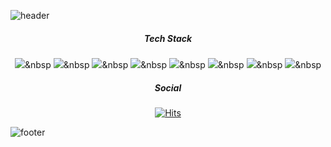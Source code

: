 ![header](https://capsule-render.vercel.app/api?type=soft&color=FAEBEF&fontColor=6A7BA2&height=150&section=header&text=Seohyun%20Yoon&fontSize=80&animation=twinkling)

  <div align=center>

##### Tech Stack
<img src="https://img.shields.io/badge/Java-007396?style=flat-square&logo=Java&logoColor=white"/></a>&nbsp 
<img src="https://img.shields.io/badge/Python-3766AB?style=flat-square&logo=Python&logoColor=white"/></a>&nbsp 
<img src="https://img.shields.io/badge/JavaScript-F7DF1E?style=flat-square&logo=JavaScript&logoColor=white"/></a>&nbsp 
<img src="https://img.shields.io/badge/CSS3-1572B6?style=flat-square&logo=CSS&logoColor=white"/></a>&nbsp 
<img src="https://img.shields.io/badge/HTML5-E34F26?style=flat-square&logo=HTML5&logoColor=white"/></a>&nbsp 
<img src="https://img.shields.io/badge/MySQL-4479A1?style=flat-square&logo=MySQL&logoColor=white"/></a>&nbsp 
<img src="https://img.shields.io/badge/Unity-000000?style=flat-square&logo=Unity&logoColor=white"/></a>&nbsp 
<img src="https://img.shields.io/badge/Unreal%20Engine-313131?style=flat-square&logo=Unreal&logoColor=white"/></a>&nbsp 

##### Social


[![Hits](https://hits.seeyoufarm.com/api/count/incr/badge.svg?url=https%3A%2F%2Fgithub.com%2Fbabydoyaji&count_bg=%23D48FEB&title_bg=%23555555&icon=&icon_color=%23E7E7E7&title=hits&edge_flat=false)](https://hits.seeyoufarm.com)

  </div>

![footer](https://capsule-render.vercel.app/api?section=footer&type=soft&color=FAEBEF&height=50)
    

